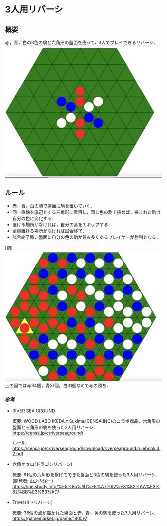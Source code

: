 # 3人用リバーシ
## 概要
赤，青，白の3色の駒と六角形の盤面を使って，3人でプレイできるリバーシ．
![](./resource/patern_03.png)

## ルール

- 赤，青，白の順で盤面に駒を置いていく．
- 同一直線を底辺とする三角形に着目し，同じ色の駒で挟めば，挟まれた駒は自分の色に変化する．
- 置ける場所がなければ，自分の番をスキップする．
- 全員置ける場所がなければ試合終了．
- 試合終了時，盤面に自分の色の駒が最も多くあるプレイヤーが勝利となる．

[例]
![](./resource/result.png)
上の図では赤34個，青31個，白31個なので赤の勝ち．


### 参考

- RIVER SEA GROUND

    概要: WOOD LABO IKEDAとSukima.(CENSA.INC)のコラボ商品．六角形の盤面と三角形の駒を使った2人用リバーシ．
https://censa.jp/c/riverseaground/

    ルール: https://censa.jp/c/riverseaground/download/riverseaground.rulebook.3.2.pdf

- 六角オセロ(ドラゴンリバーシ)

    概要: 91個の六角形を繋げてできた盤面と3色の駒を使った3人用リバーシ．(開発者: 山之内洋一)
https://joe.sbody.info/%E5%85%AD%E8%A7%92%E3%82%AA%E3%82%BB%E3%83%AD/

- Triversi(トリバーシ)

    概要: 38個の点が描かれた盤面と赤，青，黄の駒を使った3人用リバーシ．
https://gamemarket.jp/game/180597
